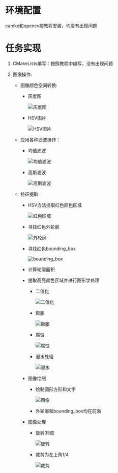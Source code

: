 # 环境配置

camke和opencv按教程安装，均没有出现问题

# 任务实现

1. CMakeLists编写：按照教程中编写，没有出现问题

2. 图像操作:

   + 图像颜色空间转换:

     * 灰度图

       ![灰度图](/OpenCV_Project/resources/grayimg.png)

     * HSV图片

       ![HSV图片](/OpenCV_Project/resources/hsvimg.png)

   + 应用各种滤波操作：

     + 均值滤波

       ![均值滤波](/OpenCV_Project/resources/average_blur_img.png)

     + 高斯滤波

       ![高斯滤波](/OpenCV_Project/resources/gauss_blur_img.png)

   + 特征提取

     + HSV方法提取红色颜色区域

       ![红色区域](/OpenCV_Project/resources/redregion.png)

     + 寻找红色外轮廓

       ![外轮廓](/OpenCV_Project/resources/contourimg.png)

     + 寻找红色bounding_box

       ![bounding_box](/OpenCV_Project/resources/contours_bounding_box.png)

     + 计算轮廓面积

     + 提取高亮颜色区域并进行图形学处理

       + 二值化

         ![二值化](/OpenCV_Project/resources/binary_img.png)

       + 膨胀

         ![膨胀](/OpenCV_Project/resources/dilated_img.png)

       + 腐蚀

         ![腐蚀](/OpenCV_Project/resources/eroded_img.png)

       + 漫水处理

         ![漫水](/OpenCV_Project/resources/floodfilled_img.png)

     + 图像绘制

       + 绘制圆形方形和文字

         ![图像](/OpenCV_Project/resources/drawing_shapes.png)

       + 外轮廓和bounding_box均在前面

     + 图像处理

       + 旋转35度

         ![旋转](/OpenCV_Project/resources/retated_img.png)

       + 裁剪为左上角1/4

         ![裁剪](/OpenCV_Project/resources/cropped_img.png)

         
